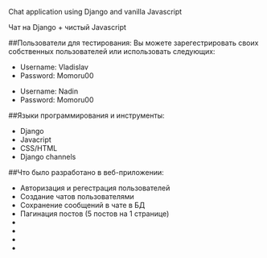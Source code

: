 Chat application using Django and vanilla Javascript 

Чат на Django + чистый Javascript

##Пользователи для тестирования:
Вы можете зарегестрировать своих собственных пользователей или использовать следующих:
<ul> 
  <li>Username: Vladislav</li>
  <li>Password: Momoru00</li>
</ul>
<ul> 
  <li>Username: Nadin</li>
  <li>Password: Momoru00</li>
</ul>

##Языки программирования и инструменты:
<ul> 
  <li>Django</li>
  <li>Javacript</li>
  <li>CSS/HTML</li>
  <li>Django channels</li>
</ul>

##Что было разработано в веб-приложении: 
<ul>
  <li>Авторизация и регестрация пользователей</li>
  <li>Создание чатов пользователями</li>
  <li>Сохранение сообщений в чате в БД</li>
  <li>Пагинация постов (5 постов на 1 странице)</li>
  <li></li>
  <li></li>
  <li></li>
  <li></li>
</ul>
